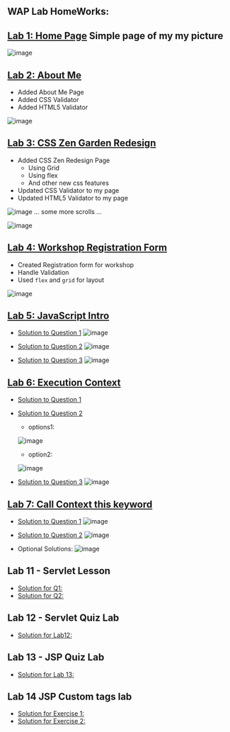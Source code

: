## WAP Lab HomeWorks:

## [Lab 1: Home Page](https://kidusmt.github.io/WAP)  Simple page of my my picture

![image](https://user-images.githubusercontent.com/18373774/115471273-4f0d4680-a1fd-11eb-88ec-78d245a3f4af.png)


## [Lab 2: About Me](https://kidusmt.github.io/WAP/Lab2/about_me.html) 
   - Added About Me Page
   - Added CSS Validator
   - Added HTML5 Validator

![image](https://user-images.githubusercontent.com/18373774/115733549-9e16c100-a34e-11eb-82e0-c0301aca3bd6.png)


## [Lab 3: CSS Zen Garden Redesign](https://kidusmt.github.io/WAP/Lab3/index_css_zen.html) 
   - Added CSS Zen Redesign Page
     - Using Grid
     - Using flex
     - And other new css features
   - Updated CSS Validator to my page
   - Updated HTML5 Validator to my page

![image](https://user-images.githubusercontent.com/18373774/115733109-32ccef00-a34e-11eb-8e10-a181b093eeca.png)
... some more scrolls ...

![image](https://user-images.githubusercontent.com/18373774/115733145-3c565700-a34e-11eb-8c01-43e4a6a4a307.png)

## [Lab 4: Workshop Registration Form](https://kidusmt.github.io/WAP/Lab4/index.html) 
   - Created Registration form for workshop
   - Handle Validation
   - Used `flex` and `grid` for layout
    
![image](https://user-images.githubusercontent.com/18373774/115816816-3056ad80-a3bf-11eb-8ea6-56441c2421a9.png)

## [Lab 5: JavaScript Intro](https://github.com/KidusMT/WAP/tree/master/Lab5) 
   - [Solution to Question 1](https://github.com/KidusMT/WAP/blob/master/Lab5/Question1.js)
   ![image](https://user-images.githubusercontent.com/18373774/115957550-bf9bb800-a4c8-11eb-8b61-2c7cfeb41f42.png)
    
   - [Solution to Question 2](https://github.com/KidusMT/WAP/blob/master/Lab5/Question2.js)
   ![image](https://user-images.githubusercontent.com/18373774/115957562-cde9d400-a4c8-11eb-88b7-d77af794e869.png)

   - [Solution to Question 3](https://github.com/KidusMT/WAP/blob/master/Lab5/Question3.js)
   ![image](https://user-images.githubusercontent.com/18373774/115957571-e5c15800-a4c8-11eb-9832-29b57862c822.png)

## [Lab 6: Execution Context](https://github.com/KidusMT/WAP/tree/master/Lab6) 
   - [Solution to Question 1](https://github.com/KidusMT/WAP/blob/master/Lab6/Question1.md)
    
   - [Solution to Question 2](https://github.com/KidusMT/WAP/blob/master/Lab6/Question2.js)
       - options1:

       ![image](https://user-images.githubusercontent.com/18373774/116237138-77c59c80-a725-11eb-8c1b-693b07f1796d.png)
        
        
       - option2:
        
       ![image](https://user-images.githubusercontent.com/18373774/116257721-e7458700-a739-11eb-9cec-5dea8e54cf41.png)


   - [Solution to Question 3](https://github.com/KidusMT/WAP/blob/master/Lab6/Question3.js)
   ![image](https://user-images.githubusercontent.com/18373774/116258950-01cc3000-a73b-11eb-926d-bf92bf371aa5.png)


## [Lab 7: Call Context this keyword](https://github.com/KidusMT/WAP/tree/master/Lab7) 
   - [Solution to Question 1](https://github.com/KidusMT/WAP/blob/master/Lab7/Question1.js)
   ![image](https://user-images.githubusercontent.com/18373774/116480315-bbfc8e00-a846-11eb-8647-3c82b42e2a19.png)

    
   - [Solution to Question 2](https://github.com/KidusMT/WAP/blob/master/Lab7/Question2.js)
   ![image](https://user-images.githubusercontent.com/18373774/116480235-92436700-a846-11eb-8894-9be697e2221f.png)
   
   - Optional Solutions:
   ![image](https://user-images.githubusercontent.com/18373774/116480290-ac7d4500-a846-11eb-870e-609cf8993d29.png)


## Lab 11 - Servlet Lesson
   - [Solution for Q1:](https://github.com/KidusMT/SimpleCalculator1)
   - [Solution for Q2:](https://github.com/KidusMT/SimpleCalculator2)

## Lab 12 - Servlet Quiz Lab
   - [Solution for Lab12:](https://github.com/KidusMT/Lab12-ServletQuizLab.git)

## Lab 13 - JSP Quiz Lab
   - [Solution for Lab 13:](https://github.com/KidusMT/Lab13-JSPQuizLab)

## Lab 14 JSP Custom tags lab
   - [Solution for Exercise 1:](https://github.com/KidusMT/Lab14JSPCustomtagsLab)
   - [Solution for Exercise 2:](https://github.com/KidusMT/Lab14JSPCustomtagsLabExercise2)
